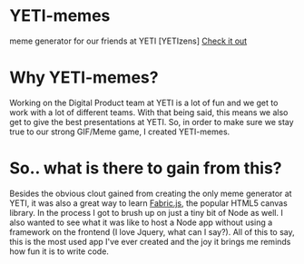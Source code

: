 # YETI-memes
meme generator for our friends at YETI [YETIzens]
[Check it out](https://yeti-memes.netlify.app/)

# Why YETI-memes?
Working on the Digital Product team at YETI is a lot of fun and we get to work with a lot of different teams. With that being said, this means we also get to give the best presentations at YETI. So, in order to make sure we stay true to our strong GIF/Meme game, I created YETI-memes.

# So.. what is there to gain from this? 
Besides the obvious clout gained from creating the only meme generator at YETI, it was also a great way to learn [Fabric.js](http://fabricjs.com/), the popular HTML5 canvas library. In the process I got to brush up on just a tiny bit of Node as well. I also wanted to see what it was like to host a Node app without using a framework on the frontend (I love Jquery, what can I say?). All of this to say, this is the most used app I've ever created and the joy it brings me reminds how fun it is to write code.
